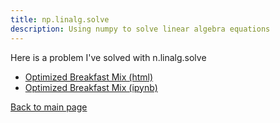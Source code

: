 ```yaml
---
title: np.linalg.solve
description: Using numpy to solve linear algebra equations
---
```


Here is a problem I've solved with n.linalg.solve
- [Optimized Breakfast Mix (html)](Optimized_Breakfast_Mix.html)
- [Optimized Breakfast Mix (ipynb)](Optimized_Breakfast_Mix.ipynb)


[Back to main page](https://wcford.github.io/)

